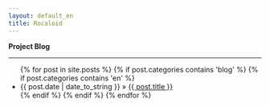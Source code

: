 ```yaml
---
layout: default_en
title: Rocaloid
---
```


**Project Blog**

---


<div id="home">
	<ul class="posts">
	{% for post in site.posts %}
		{% if post.categories contains 'blog' %}
			{% if post.categories contains 'en' %}
			<li><span>{{ post.date | date_to_string }}</span> &raquo; <a href="{{ post.url }}">{{ post.title }}</a></li>
			{% endif %}
		{% endif %}
	{% endfor %}
	</ul>
</div>

